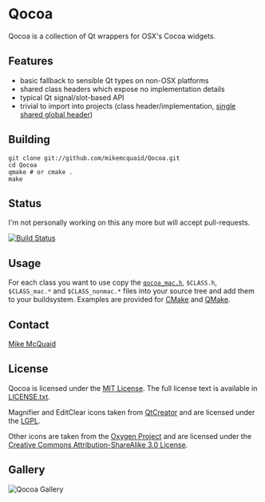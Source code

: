 # Qocoa
Qocoa is a collection of Qt wrappers for OSX's Cocoa widgets.

## Features
- basic fallback to sensible Qt types on non-OSX platforms
- shared class headers which expose no implementation details
- typical Qt signal/slot-based API
- trivial to import into projects (class header/implementation, [single shared global header](https://github.com/mikemcquaid/Qocoa/blob/master/qocoa_mac.h))

## Building
```
git clone git://github.com/mikemcquaid/Qocoa.git
cd Qocoa
qmake # or cmake .
make
```

## Status
I'm not personally working on this any more but will accept pull-requests.

[![Build Status](https://travis-ci.org/mikemcquaid/Qocoa.svg?branch=master)](https://travis-ci.org/mikemcquaid/Qocoa)

## Usage
For each class you want to use copy the [`qocoa_mac.h`](https://github.com/mikemcquaid/Qocoa/blob/master/qocoa_mac.h), `$CLASS.h`, `$CLASS_mac.*` and `$CLASS_nonmac.*` files into your source tree and add them to your buildsystem. Examples are provided for [CMake](https://github.com/mikemcquaid/Qocoa/blob/master/CMakeLists.txt) and [QMake](https://github.com/mikemcquaid/Qocoa/blob/master/Qocoa.pro).

## Contact
[Mike McQuaid](mailto:mike@mikemcquaid.com)

## License
Qocoa is licensed under the [MIT License](http://en.wikipedia.org/wiki/MIT_License).
The full license text is available in [LICENSE.txt](https://github.com/mikemcquaid/Qocoa/blob/master/LICENSE.txt).

Magnifier and EditClear icons taken from [QtCreator](http://qt-project.org/) and are licensed under the [LGPL](http://www.gnu.org/copyleft/lesser.html).

Other icons are taken from the [Oxygen Project](http://www.oxygen-icons.org/) and are licensed under the [Creative Commons Attribution-ShareAlike 3.0 License](http://creativecommons.org/licenses/by-sa/3.0/).

## Gallery
![Qocoa Gallery](https://github.com/mikemcquaid/Qocoa/raw/master/gallery.png)

